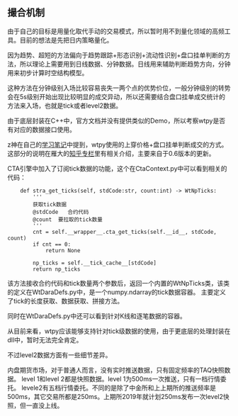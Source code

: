 ## 撮合机制

由于自己的目标是用量化取代手动的交易模式，所以暂时用不到量化领域的高频工具。目前的想法是先把日内策略量化。

因为趋势、超短的方法偏向于趋势跟踪+形态识别+流动性识别+盘口挂单判断的方法，所以理论上需要用到日线数据、分钟数据。日线用来辅助判断趋势方向，分钟用来初步计算时空结构模型。

这种方法在分钟级别入场比较容易丧失一两个点的优势价位，一般分钟级别的转势会在5s级别开始出现比较明显的成交异动，所以还需要结合盘口挂单成交统计的方法来入场，也就是tick或者level2数据。

由于底层封装在C++中，官方文档并没有提供类似的Demo，所以考察wtpy是否有对应的数据接口使用。

z神在自己的[学习笔记](https://zzzzhej.github.io/WonderTrader-Learning-Notes/2.%E6%9E%B6%E6%9E%84%E5%88%86%E6%9E%90/2.%E5%9F%BA%E6%9C%AC%E6%9E%B6%E6%9E%84.html#%E7%BB%84%E4%BB%B6%E7%A0%94%E7%A9%B6)中提到，wtpy使用的上穿价格+盘口挂单判断成交的方式。
这部分的说明在雁大的[知乎专栏](https://zhuanlan.zhihu.com/p/349167970)里有相关介绍，主要来自于0.6版本的更新。

CTA引擎中加入了订阅tick数据的功能，这个在CtaContext.py中可以看到相关的代码：
````
    def stra_get_ticks(self, stdCode:str, count:int) -> WtNpTicks:
        '''
        获取tick数据
        @stdCode   合约代码
        @count  要拉取的tick数量
        '''
        cnt = self.__wrapper__.cta_get_ticks(self.__id__, stdCode, count)
        if cnt == 0:
            return None
        
        np_ticks = self.__tick_cache__[stdCode]
        return np_ticks

````
该方法接收合约代码和tick数量两个参数后，返回一个内置的WtNpTicks类，该类的定义在WtDaraDefs.py中，是一个numpy.ndarray的tick数据容器。
主要定义了tick的长度获取、数据获取、拼接方法。

同时在WtDaraDefs.py中还可以看到针对K线和逐笔数据的容器。

从目前来看，wtpy应该能够支持针对tick级数据的使用，由于更底层的处理封装在dll中，暂时无法完全肯定。

不过level2数据方面有一些细节差异。

内盘期货市场，对于普通人而言，没有实时推送数据，只有固定频率的TAQ快照数据。
level 1和level 2都是快照数据。level 1为500ms一次推送，只有一档行情委托。
levele2有五档行情委托。不同的是除了中金所和上上期所的推送频率是500ms，其它交易所都是250ms。上期所2019年就计划250ms发布一次level2快照，但一直没上线。

